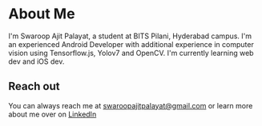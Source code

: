 # About Me
I'm Swaroop Ajit Palayat, a student at BITS Pilani, Hyderabad campus. I'm an experienced Android Developer with additional experience in computer vision using Tensorflow.js, Yolov7 and OpenCV. I'm currently learning web dev and iOS dev.

## Reach out
You can always reach me at swaroopajitpalayat@gmail.com or learn more about me over on [LinkedIn](https://www.linkedin.com/in/swaroop-ajit-palayat-5167631b4/)


<!---
swaroopajit/swaroopajit is a ✨ special ✨ repository because its `README.md` (this file) appears on your GitHub profile.
You can click the Preview link to take a look at your changes.
--->
